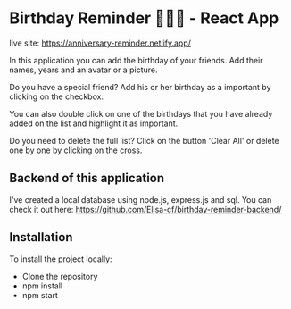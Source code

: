 # Birthday Reminder 🥳🎉🎂 - React App

live site: https://anniversary-reminder.netlify.app/

In this application you can add the birthday of your friends.
Add their names, years and an avatar or a picture.

Do you have a special friend? Add his or her birthday
as a important by clicking on the checkbox.

You can also double click on one of the birthdays that you have already added on the list and highlight it as important.

Do you need to delete the full list? Click on the button 'Clear All' or delete one by one by clicking on the cross.

## Backend of this application

I've created a local database using node.js, express.js and sql.
You can check it out here: https://github.com/Elisa-cf/birthday-reminder-backend/

## Installation

To install the project locally:

- Clone the repository
- npm install
- npm start
